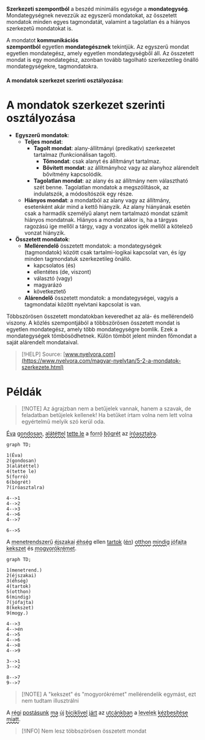 **Szerkezeti szempontból** a beszéd minimális egysége a **mondategység**. Mondategységnek nevezzük az egyszerű mondatokat, az összetett mondatok minden egyes tagmondatát, valamint a tagolatlan és a hiányos szerkezetű mondatokat is.

A mondatot **kommunikációs szempontból** egyetlen **mondategésznek** tekintjük. Az egyszerű mondat egyetlen mondategész, amely egyetlen mondategységből áll. Az összetett mondat is egy mondategész, azonban tovább tagolható szerkezetileg önálló mondategységekre, tagmondatokra.

#### A mondatok szerkezet szerinti osztályozása:
# A mondatok szerkezet szerinti osztályozása

- **Egyszerű mondatok**:
    - **Teljes mondat**:
        - **Tagolt mondat**: alany-állítmányi (predikatív) szerkezetet tartalmaz (funkcionálisan tagolt).
            - **Tőmondat**: csak alanyt és állítmányt tartalmaz.
            - **Bővített mondat**: az állítmányhoz vagy az alanyhoz alárendelt bővítmény kapcsolódik.
        - **Tagolatlan mondat**: az alany és az állítmány nem választható szét benne. Tagolatlan mondatok a megszólítások, az indulatszók, a módosítószók egy része.
    - **Hiányos mondat**: a mondatból az alany vagy az állítmány, esetenként akár mind a kettő hiányzik. Az alany hiányának esetén csak a harmadik személyű alanyt nem tartalmazó mondat számít hiányos mondatnak. Hiányos a mondat akkor is, ha a tárgyas ragozású ige mellől a tárgy, vagy a vonzatos igék mellől a kötelező vonzat hiányzik.
- **Összetett mondatok**:
    - **Mellérendelő** összetett mondatok: a mondategységek (tagmondatok) között csak tartalmi-logikai kapcsolat van, és így minden tagmondatuk szerkezetileg önálló.
		- kapcsolatos (és)
		- ellentétes (de, viszont)
		- választó (vagy)
		- magyarázó
		- következtető
    - **Alárendelő** összetett mondatok: a mondategységei, vagyis a tagmondatai között nyelvtani kapcsolat is van.

Többszörösen összetett mondatokban keveredhet az alá- és mellérendelő viszony. A közlés szempontjából a többszörösen összetett mondat is egyetlen mondategész, amely több mondategységre bomlik. Ezek a mondategységek tömbösödhetnek. Külön tömböt jelent minden főmondat a saját alárendelt mondataival.

> [!HELP] Source: [www.nyelvora.com](https://www.nyelvora.com/magyar-nyelvtan/5-2-a-mondatok-szerkezete.html)

# Példák

> [!NOTE] Az ágrajzban nem a betűjelek vannak, hanem a szavak, de feladatban betűjelek kellenek!
> Ha betűket írtam volna nem lett volna egyértelmű melyik szó kerül oda.

<span style="text-decoration: solid underline currentColor">Éva</span> <span style="text-decoration: wavy underline currentColor">gondosan</span>, <span style="text-decoration: wavy underline currentColor">alátéttel</span> <span style="text-decoration: double underline currentColor">tette le</span> a <span style="text-decoration: dotted underline currentColor">forró</span> <span style="text-decoration: dashed underline currentColor">bögrét</span> az <span style="text-decoration: wavy underline currentColor">íróasztalra</span>.

```mermaid
graph TD;

1(Éva)
2(gondosan)
3(alátéttel)
4(tette le)
5(forró)
6(bögrét)
7(íróasztalra)

4-->1
4-->2
4-->3
4-->6
4-->7

6-->5

```

A <span style="text-decoration: dotted underline currentColor">menetrendszerű</span> <span style="text-decoration: dotted underline currentColor">éjszakai</span> <span style="text-decoration: dashed underline currentColor">éhség</span> ellen <span style="text-decoration: double underline currentColor">tartok</span> (<span style="text-decoration: solid underline currentColor">én</span>) <span style="text-decoration: wavy underline currentColor">otthon</span> <span style="text-decoration: wavy underline currentColor">mindig</span> <span style="text-decoration: dotted underline currentColor">jófajta</span> <span style="text-decoration: dashed underline currentColor">kekszet</span> és <span style="text-decoration: dashed underline currentColor">mogyorókrémet</span>.

```mermaid
graph TD;

1(menetrend.)
2(éjszakai)
3(éhség)
4(tartok)
5(otthon)
6(mindig)
7(jófajta)
8(kekszet)
9(mogy.)

4-->3
4-->én
4-->5
4-->6
4-->8
4-->9

3-->1
3-->2

8-->7
9-->7

```
> [!NOTE] A "kekszet" és "mogyorókrémet" mellérendelik egymást, ezt nem tudtam illusztrálni

A <span style="text-decoration: dotted underline currentColor">régi</span> <span style="text-decoration: solid underline currentColor">postásunk</span> <span style="text-decoration: wavy underline currentColor">ma</span> <span style="text-decoration: dotted underline currentColor">új</span> <span style="text-decoration: wavy underline currentColor">biciklivel</span> <span style="text-decoration: double underline currentColor">járt</span> az <span style="text-decoration: wavy underline currentColor">utcánkban</span> a <span style="text-decoration: dotted underline currentColor">levelek</span> <span style="text-decoration: wavy underline currentColor">kézbesítése miatt</span>.

> [!INFO] Nem lesz többszörösen összetett mondat
